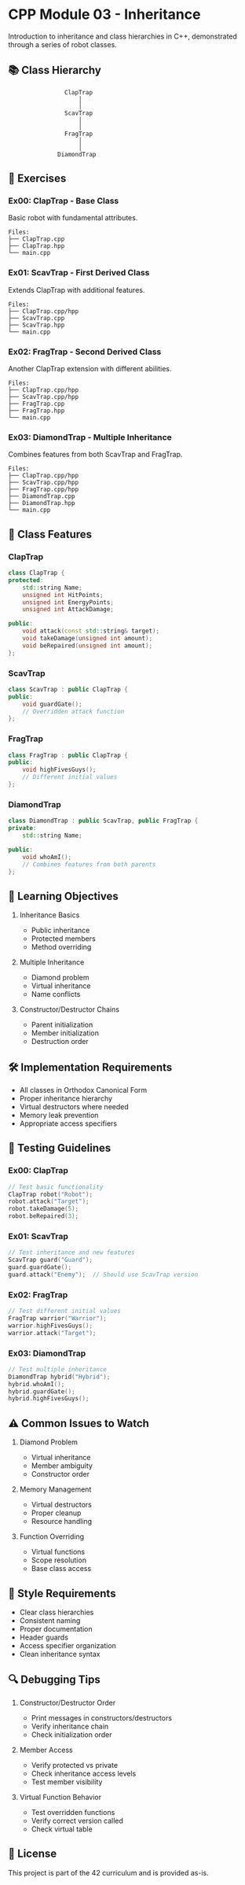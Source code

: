 # CPP Module 03 - Inheritance

Introduction to inheritance and class hierarchies in C++, demonstrated through a series of robot classes.

## 📚 Class Hierarchy

```
                ClapTrap
                    │
                    │
                ScavTrap
                    │
                    │
                FragTrap
                    │
                    │
              DiamondTrap
```

## 📁 Exercises

### Ex00: ClapTrap - Base Class
Basic robot with fundamental attributes.
```
Files:
├── ClapTrap.cpp
├── ClapTrap.hpp
└── main.cpp
```

### Ex01: ScavTrap - First Derived Class
Extends ClapTrap with additional features.
```
Files:
├── ClapTrap.cpp/hpp
├── ScavTrap.cpp
├── ScavTrap.hpp
└── main.cpp
```

### Ex02: FragTrap - Second Derived Class
Another ClapTrap extension with different abilities.
```
Files:
├── ClapTrap.cpp/hpp
├── ScavTrap.cpp/hpp
├── FragTrap.cpp
├── FragTrap.hpp
└── main.cpp
```

### Ex03: DiamondTrap - Multiple Inheritance
Combines features from both ScavTrap and FragTrap.
```
Files:
├── ClapTrap.cpp/hpp
├── ScavTrap.cpp/hpp
├── FragTrap.cpp/hpp
├── DiamondTrap.cpp
├── DiamondTrap.hpp
└── main.cpp
```

## 🤖 Class Features

### ClapTrap
```cpp
class ClapTrap {
protected:
    std::string Name;
    unsigned int HitPoints;
    unsigned int EnergyPoints;
    unsigned int AttackDamage;

public:
    void attack(const std::string& target);
    void takeDamage(unsigned int amount);
    void beRepaired(unsigned int amount);
};
```

### ScavTrap
```cpp
class ScavTrap : public ClapTrap {
public:
    void guardGate();
    // Overridden attack function
};
```

### FragTrap
```cpp
class FragTrap : public ClapTrap {
public:
    void highFivesGuys();
    // Different initial values
};
```

### DiamondTrap
```cpp
class DiamondTrap : public ScavTrap, public FragTrap {
private:
    std::string Name;

public:
    void whoAmI();
    // Combines features from both parents
};
```

## 🎯 Learning Objectives

1. Inheritance Basics
   - Public inheritance
   - Protected members
   - Method overriding

2. Multiple Inheritance
   - Diamond problem
   - Virtual inheritance
   - Name conflicts

3. Constructor/Destructor Chains
   - Parent initialization
   - Member initialization
   - Destruction order

## 🛠️ Implementation Requirements

- All classes in Orthodox Canonical Form
- Proper inheritance hierarchy
- Virtual destructors where needed
- Memory leak prevention
- Appropriate access specifiers

## 🧪 Testing Guidelines

### Ex00: ClapTrap
```cpp
// Test basic functionality
ClapTrap robot("Robot");
robot.attack("Target");
robot.takeDamage(5);
robot.beRepaired(3);
```

### Ex01: ScavTrap
```cpp
// Test inheritance and new features
ScavTrap guard("Guard");
guard.guardGate();
guard.attack("Enemy");  // Should use ScavTrap version
```

### Ex02: FragTrap
```cpp
// Test different initial values
FragTrap warrior("Warrior");
warrior.highFivesGuys();
warrior.attack("Target");
```

### Ex03: DiamondTrap
```cpp
// Test multiple inheritance
DiamondTrap hybrid("Hybrid");
hybrid.whoAmI();
hybrid.guardGate();
hybrid.highFivesGuys();
```

## ⚠️ Common Issues to Watch

1. Diamond Problem
   - Virtual inheritance
   - Member ambiguity
   - Constructor order

2. Memory Management
   - Virtual destructors
   - Proper cleanup
   - Resource handling

3. Function Overriding
   - Virtual functions
   - Scope resolution
   - Base class access

## 📝 Style Requirements

- Clear class hierarchies
- Consistent naming
- Proper documentation
- Header guards
- Access specifier organization
- Clean inheritance syntax

## 🔍 Debugging Tips

1. Constructor/Destructor Order
   - Print messages in constructors/destructors
   - Verify inheritance chain
   - Check initialization order

2. Member Access
   - Verify protected vs private
   - Check inheritance access levels
   - Test member visibility

3. Virtual Function Behavior
   - Test overridden functions
   - Verify correct version called
   - Check virtual table

## 📜 License

This project is part of the 42 curriculum and is provided as-is.
